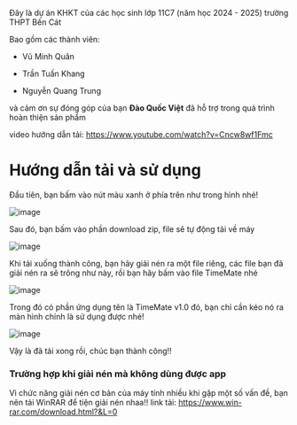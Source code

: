 Đây là dự án KHKT của các học sinh lớp 11C7 (năm học 2024 - 2025) trường THPT Bến Cát

Bao gồm các thành viên:

- Vũ Minh Quân 

- Trần Tuấn Khang

- Nguyễn Quang Trung

và cảm ơn sự đóng góp của bạn **Đào Quốc Việt** đã hỗ trợ trong quá trình hoàn thiện sản phẩm

video hướng dẫn tải: https://www.youtube.com/watch?v=Cncw8wf1Fmc

<h1>Hướng dẫn tải và sử dụng</h1>

Đầu tiên, bạn bấm vào nút màu xanh ở phía trên như trong hình nhé!

![image](https://github.com/user-attachments/assets/57d52e62-52ee-4bae-808b-455beb65a8ca)

Sau đó, bạn bấm vào phần download zip, file sẽ tự động tải về máy

![image](https://github.com/user-attachments/assets/eca0520e-9c6c-490c-9345-1a61349814f7)

Khi tải xuống thành công, bạn hãy giải nén ra một file riêng, các file bạn đã giải nén ra sẽ trông như này, rồi bạn hãy bấm vào file TimeMate nhé

![image](https://github.com/user-attachments/assets/81967590-016d-4f54-9fc4-5e1edf870a5c)

Trong đó có phần ứng dụng tên là TimeMate v1.0 đó, bạn chỉ cần kéo nó ra màn hình chính là sử dụng được nhé!

![image](https://github.com/user-attachments/assets/f5f11329-97a6-4e05-ae3b-a8f2774fdf6b)

Vậy là đã tải xong rồi, chúc bạn thành công!!

<h3> Trường hợp khi giải nén mà không dùng được app </h3>

Vì chức năng giải nén cơ bản của máy tính nhiều khi gặp một số vấn đề, bạn nên tải WinRAR để tiện giải nén nhaa!!
link tải: https://www.win-rar.com/download.html?&L=0
